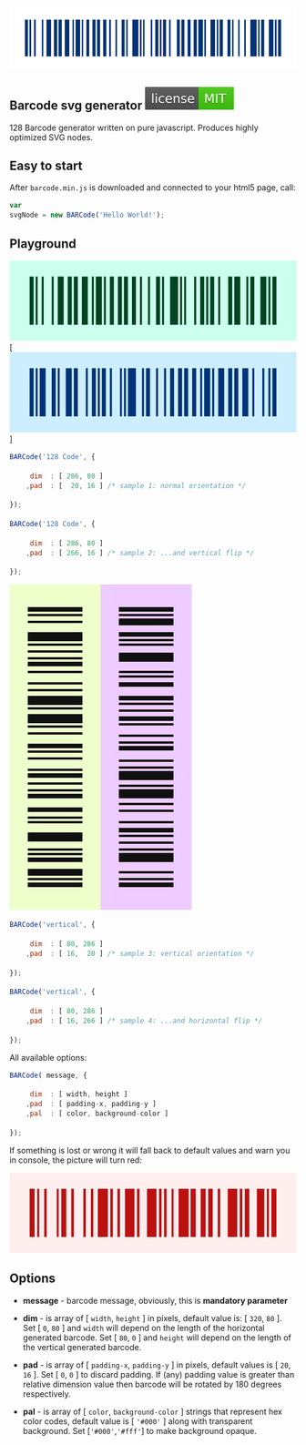 ![SVG BAR Code Generator](img/barcode.svg)

## Barcode svg generator [![LICENSE](img/license.svg)](/LICENSE)
128 Barcode generator written on pure javascript. Produces highly optimized SVG nodes.

## Easy to start
After `barcode.min.js` is downloaded and connected to your html5 page, call:
```javascript
var
svgNode = new BARCode('Hello World!');
```

## Playground
![svg barcode sample1](img/sample1.svg)[![svg barcode sample2](img/sample2.svg)]

```javascript
BARCode('128 Code', {

     dim  : [ 286, 80 ]
    ,pad  : [  20, 16 ] /* sample 1: normal orientation */ 

});

BARCode('128 Code', {

     dim  : [ 286, 80 ]
    ,pad  : [ 266, 16 ] /* sample 2: ...and vertical flip */ 

});
```

![svg barcode sample3](img/sample3.svg)![svg barcode sample4](img/sample4.svg)

```javascript
BARCode('vertical', {

     dim  : [ 80, 286 ]
    ,pad  : [ 16,  20 ] /* sample 3: vertical orientation */ 

});

BARCode('vertical', {

     dim  : [ 80, 286 ]
    ,pad  : [ 16, 266 ] /* sample 4: ...and horizontal flip */ 

});
```


All available options:
```javascript
BARCode( message, {

     dim  : [ width, height ]
    ,pad  : [ padding-x, padding-y ]
    ,pal  : [ color, background-color ]

});
```

If something is lost or wrong it will fall back to default values and warn you in console, the picture will turn red:

![if something goes wrong...](img/error.svg)

## Options
* **message** - barcode message, obviously, this is **mandatory parameter**

* **dim** - is array of [ `width`, `height` ] in pixels, default value is: [ `320`, `80` ]. Set [ `0`, `80` ] and `width` will depend on the length of the horizontal generated barcode. Set [ `80`, `0` ] and `height` will depend on the length of the vertical generated barcode.
* **pad** - is array of [ `padding-x`, `padding-y` ] in pixels, default values is [ `20`, `16` ]. Set [ `0`, `0` ] to discard padding. If (any) padding value is greater than relative dimension value then barcode will be rotated by 180 degrees respectively.
* **pal** - is array of [ `color`, `background-color` ] strings that represent hex color codes, default value is [ `'#000'` ] along with transparent background. Set [`'#000'`,`'#fff'`] to make background opaque.
